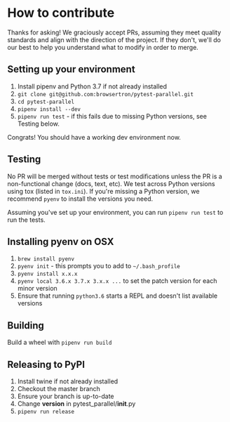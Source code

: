 # How to contribute

Thanks for asking! We graciously accept PRs, assuming they meet quality standards and align with the direction of the project. If they don't, we'll do our best to help you understand what to modify in order to merge.

## Setting up your environment

1) Install pipenv and Python 3.7 if not already installed
2) `git clone git@github.com:browsertron/pytest-parallel.git`
3) `cd pytest-parallel`
4) `pipenv install --dev`
5) `pipenv run test` - if this fails due to missing Python versions, see Testing below.

Congrats! You should have a working dev environment now.

## Testing

No PR will be merged without tests or test modifications unless the PR is a non-functional change (docs, text, etc). We test across Python versions using tox (listed in `tox.ini`). If you're missing a Python version, we recommend `pyenv` to install the versions you need.

Assuming you've set up your environment, you can run `pipenv run test` to run the tests.

## Installing pyenv on OSX

1) `brew install pyenv`
2) `pyenv init` - this prompts you to add to `~/.bash_profile`
3) `pyenv install x.x.x`
4) `pyenv local 3.6.x 3.7.x 3.x.x ...` to set the patch version for each minor version
5) Ensure that running `python3.6` starts a REPL and doesn't list available versions

## Building

Build a wheel with `pipenv run build`

## Releasing to PyPI

1) Install twine if not already installed
2) Checkout the master branch
3) Ensure your branch is up-to-date
4) Change __version__ in pytest_parallel/__init__.py
5) `pipenv run release`
